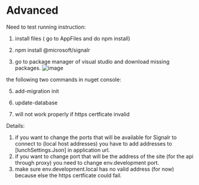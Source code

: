 # Advanced


Need to test running instruction:

1. install files ( go to AppFiles and do npm install)
2. npm install @microsoft/signalr


2. go to package manager of visual studio and download missing packages.
 ![image](https://user-images.githubusercontent.com/71297464/170653381-52ac91a2-a728-4720-9683-7d3ddf7922c7.png)

the following two commands in nuget console:

5. add-migration init
6. update-database

7. will not work properly if https certficate invalid 






Details:

1. if you want to change the ports that will be available for Signalr to connect to (local host addresses) you have to add addresses to  [lunchSettings.Json]  in application url.
2. if you want to change port that will be the address of the site (for the api through proxy) you need to change env.development port.
3. make sure env.development.local has no valid address (for now) because else the https certficate could fail.
